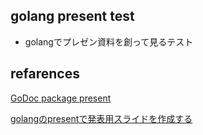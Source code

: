 
## golang present test

- golangでプレゼン資料を創って見るテスト


## refarences

[GoDoc package present](https://godoc.org/golang.org/x/tools/present)

[golangのpresentで発表用スライドを作成する](https://christina04.hatenablog.com/entry/2016/10/04/193000)
